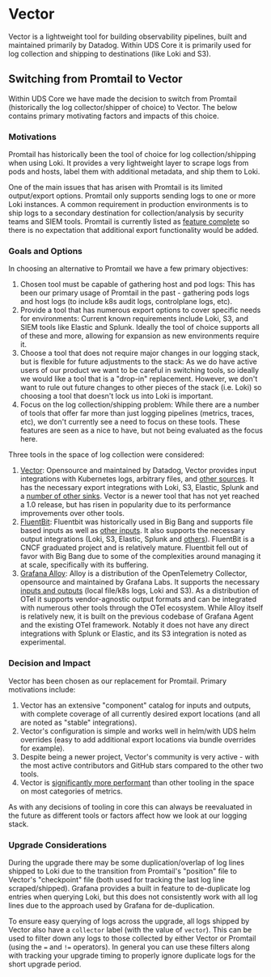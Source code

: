 # Vector

Vector is a lightweight tool for building observability pipelines, built and maintained primarily by Datadog. Within UDS Core it is primarily used for log collection and shipping to destinations (like Loki and S3).

## Switching from Promtail to Vector

Within UDS Core we have made the decision to switch from Promtail (historically the log collector/shipper of choice) to Vector. The below contains primary motivating factors and impacts of this choice.

### Motivations

Promtail has historically been the tool of choice for log collection/shipping when using Loki. It provides a very lightweight layer to scrape logs from pods and hosts, label them with additional metadata, and ship them to Loki.

One of the main issues that has arisen with Promtail is its limited output/export options. Promtail only supports sending logs to one or more Loki instances. A common requirement in production environments is to ship logs to a secondary destination for collection/analysis by security teams and SIEM tools. Promtail is currently listed as [feature complete](https://grafana.com/docs/loki/latest/send-data/promtail/) so there is no expectation that additional export functionality would be added.

### Goals and Options

In choosing an alternative to Promtail we have a few primary objectives:
1. Chosen tool must be capable of gathering host and pod logs: This has been our primary usage of Promtail in the past - gathering pods logs and host logs (to include k8s audit logs, controlplane logs, etc).
1. Provide a tool that has numerous export options to cover specific needs for environments: Current known requirements include Loki, S3, and SIEM tools like Elastic and Splunk. Ideally the tool of choice supports all of these and more, allowing for expansion as new environments require it.
1. Choose a tool that does not require major changes in our logging stack, but is flexible for future adjustments to the stack: As we do have active users of our product we want to be careful in switching tools, so ideally we would like a tool that is a "drop-in" replacement. However, we don't want to rule out future changes to other pieces of the stack (i.e. Loki) so choosing a tool that doesn't lock us into Loki is important.
1. Focus on the log collection/shipping problem: While there are a number of tools that offer far more than just logging pipelines (metrics, traces, etc), we don't currently see a need to focus on these tools. These features are seen as a nice to have, but not being evaluated as the focus here.

Three tools in the space of log collection were considered:
1. [Vector](https://vector.dev/): Opensource and maintained by Datadog, Vector provides input integrations with Kubernetes logs, arbitrary files, and [other sources](https://vector.dev/docs/reference/configuration/sources/). It has the necessary export integrations with Loki, S3, Elastic, Splunk and a [number of other sinks](https://vector.dev/docs/reference/configuration/sinks/). Vector is a newer tool that has not yet reached a 1.0 release, but has risen in popularity due to its performance improvements over other tools.
1. [FluentBit](https://fluentbit.io/): Fluentbit was historically used in Big Bang and supports file based inputs as well as [other inputs](https://docs.fluentbit.io/manual/pipeline/inputs). It also supports the necessary output integrations (Loki, S3, Elastic, Splunk and [others](https://docs.fluentbit.io/manual/pipeline/outputs)). FluentBit is a CNCF graduated project and is relatively mature. Fluentbit fell out of favor with Big Bang due to some of the complexities around managing it at scale, specifically with its buffering.
1. [Grafana Alloy](https://grafana.com/docs/alloy/latest/): Alloy is a distribution of the OpenTelemetry Collector, opensource and maintained by Grafana Labs. It supports the necessary [inputs and outputs](https://grafana.com/docs/alloy/latest/reference/components/) (local file/k8s logs, Loki and S3). As a distribution of OTel it supports vendor-agnostic output formats and can be integrated with numerous other tools through the OTel ecosystem. While Alloy itself is relatively new, it is built on the previous codebase of Grafana Agent and the existing OTel framework. Notably it does not have any direct integrations with Splunk or Elastic, and its S3 integration is noted as experimental.

### Decision and Impact

Vector has been chosen as our replacement for Promtail. Primary motivations include:
1. Vector has an extensive "component" catalog for inputs and outputs, with complete coverage of all currently desired export locations (and all are noted as "stable" integrations).
1. Vector's configuration is simple and works well in helm/with UDS helm overrides (easy to add additional export locations via bundle overrides for example).
1. Despite being a newer project, Vector's community is very active - with the most active contributors and GitHub stars compared to the other two tools.
1. Vector is [significantly more performant](https://github.com/vectordotdev/vector?tab=readme-ov-file#performance) than other tooling in the space on most categories of metrics.

As with any decisions of tooling in core this can always be reevaluated in the future as different tools or factors affect how we look at our logging stack.

### Upgrade Considerations

During the upgrade there may be some duplication/overlap of log lines shipped to Loki due to the transition from Promtail's "position" file to Vector's "checkpoint" file (both used for tracking the last log line scraped/shipped). Grafana provides a built in feature to de-duplicate log entries when querying Loki, but this does not consistently work with all log lines due to the approach used by Grafana for de-duplication.

To ensure easy querying of logs across the upgrade, all logs shipped by Vector also have a `collector` label (with the value of `vector`). This can be used to filter down any logs to those collected by either Vector or Promtail (using the `=` and `!=` operators). In general you can use these filters along with tracking your upgrade timing to properly ignore duplicate logs for the short upgrade period.
